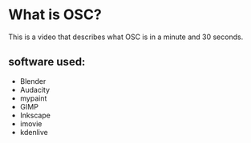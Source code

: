 # What is OSC?
This is a video that describes what OSC is in a minute and 30 seconds.

## software used:

* Blender
* Audacity
* mypaint
* GIMP
* Inkscape
* imovie
* kdenlive
